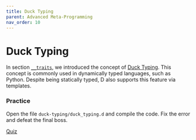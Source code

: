 ```yaml
---
title: Duck Typing
parent: Advanced Meta-Programming
nav_order: 10
---
```

# Duck Typing

In section [`__traits`](./compile-time-reflection.md#demo), we introduced the concept of [Duck Typing](https://en.wikipedia.org/wiki/Duck_typing).
This concept is commonly used in dynamically typed languages, such as Python.
Despite being statically typed, D also supports this feature via templates.

### Practice

Open the file `duck-typing/duck_typing.d` and compile the code.
Fix the error and defeat the final boss.

[Quiz](./quizzes/duck-typing.md)
